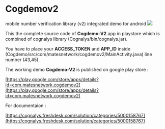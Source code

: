 # Cogdemov2
mobile number verification library (v2) integrated demo for android
![](/https://raw.githubusercontent.com/cognalys/Cogdemov2/master/cogdemo.gif)

This the complete source code of **Cogdemo-V2** app in playstore which is combined of cognalys library (Cognalys/bin/cognalys.jar).

You have to place your **ACCESS_TOKEN** and **APP_ID** inside (Cogdemo/src/com/matesnetwork/cogdemov2/MainActivity.java) line number (43,45).

The working demo **Cogdemo-V2** is published on google play store :

[https://play.google.com/store/apps/details?id=com.matesnetwork.cogdemov2](https://play.google.com/store/apps/details?id=com.matesnetwork.cogdemov2)


For documentaion :


[https://cognalys.freshdesk.com/solution/categories/5000158767](https://cognalys.freshdesk.com/solution/categories/5000158767)


